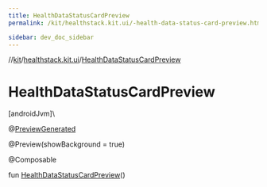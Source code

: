 ```yaml
---
title: HealthDataStatusCardPreview
permalink: /kit/healthstack.kit.ui/-health-data-status-card-preview.html

sidebar: dev_doc_sidebar
---
```

//[kit](../../index.html)/[healthstack.kit.ui](index.html)/[HealthDataStatusCardPreview](-health-data-status-card-preview.html)



# HealthDataStatusCardPreview



[androidJvm]\




@[PreviewGenerated](../healthstack.kit.annotation/-preview-generated/index.html)



@Preview(showBackground = true)



@Composable



fun [HealthDataStatusCardPreview](-health-data-status-card-preview.html)()




